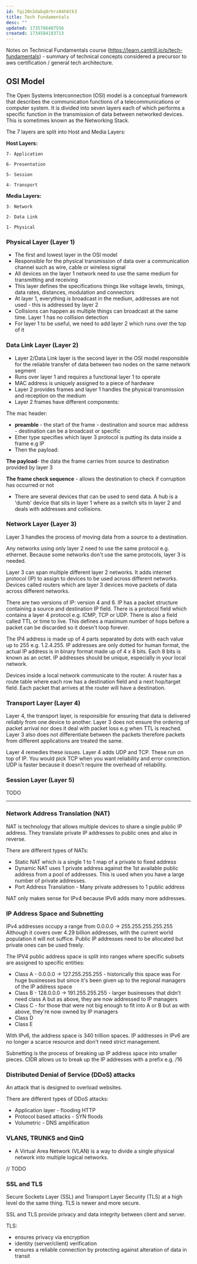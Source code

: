 ```yaml
---
id: fqi20n3dabq8rhrs04h6tk3
title: Tech Fundamentals
desc: ""
updated: 1735786487556
created: 1734584183713
---
```


Notes on Technical Fundamentals course (https://learn.cantrill.io/p/tech-fundamentals) - summary of technical concepts considered a precursor to aws certification / general tech architecture.

## OSI Model

The Open Systems Interconnection (OSI) model is a conceptual framework that describes the communication functions of a telecommunications or computer system. It is divided into seven layers each of which performs a specific function in the transmission of data between networked devices. This is sometimes known as the Networking Stack.

The 7 layers are split into Host and Media Layers:

**Host Layers:**

    7- Application

    6- Presentation

    5- Session

    4- Transport

**Media Layers:**

    3- Network

    2- Data Link

    1- Physical

### Physical Layer (Layer 1)

- The first and lowest layer in the OSI model
- Responsible for the physical transmission of data over a communication channel such as wire, cable or wireless signal
- All devices on the layer 1 network need to use the same medium for transmitting and receiving
- This layer defines the specifications things like voltage levels, timings, data rates, distances, modulation and connectors
- At layer 1, everything is broadcast in the medium, addresses are not used - this is addressed by layer 2
- Collisions can happen as multiple things can broadcast at the same time. Layer 1 has no collision detection
- For layer 1 to be useful, we need to add layer 2 which runs over the top of it

### Data Link Layer (Layer 2)

- Layer 2/Data Link layer is the second layer in the OSI model responsible for the reliable transfer of data between two nodes on the same network segment
- Runs over layer 1 and requires a functional layer 1 to operate
- MAC address is uniquely assigned to a piece of hardware
- Layer 2 provides frames and layer 1 handles the physical transmission and reception on the medium
- Layer 2 frames have different components:

The mac header:

- **preamble** - the start of the frame - destination and source mac address - destination can be a broadcast or specific
- Ether type specifies which layer 3 protocol is putting its data inside a frame e.g IP
- Then the payload:

**The payload**- the data the frame carries from source to destination provided by layer 3

**The frame check sequence** - allows the destination to check if corruption has occurred or not

- There are several devices that can be used to send data. A hub is a 'dumb' device that sits in layer 1 where as a switch sits in layer 2 and deals with addresses and collisions.

### Network Layer (Layer 3)

Layer 3 handles the process of moving data from a source to a destination.

Any networks using only layer 2 need to use the same protocol e.g. ethernet. Because some networks don't use the same protocols, layer 3 is needed.

Layer 3 can span multiple different layer 2 networks. It adds internet protocol (IP) to assign to devices to be used across different networks. Devices called routers which are layer 3 devices move packets of data across different networks.

There are two versions of IP: version 4 and 6. IP has a packet structure containing a source and destination IP field. There is a protocol field which contains a layer 4 protocol e.g. ICMP, TCP or UDP. There is also a field called TTL or time to live. This defines a maximum number of hops before a packet can be discarded so it doesn't loop forever.

The IP4 address is made up of 4 parts separated by dots with each value up to 255 e.g. 1.2.4.255. IP addresses are only dotted for human format, the actual IP address is in binary format made up of 4 x 8 bits. Each 8 bits is known as an octet. IP addresses should be unique, especially in your local network.

Devices inside a local network communicate to the router. A router has a route table where each row has a destination field and a next hop/target field. Each packet that arrives at the router will have a destination.

### Transport Layer (Layer 4)

Layer 4, the transport layer, is responsible for ensuring that data is delivered reliably from one device to another. Layer 3 does not ensure the ordering of packet arrival nor does it deal with packet loss e.g when TTL is reached. Layer 3 also does not differentiate between the packets therefore packets from different applications are treated the same.

Layer 4 remedies these issues. Layer 4 adds UDP and TCP. These run on top of IP. You would pick TCP when you want reliability and error correction. UDP is faster because it doesn't require the overhead of reliability.

### Session Layer (Layer 5)

TODO

---

### Network Address Translation (NAT)

NAT is technology that allows multiple devices to share a single public IP address. They translate private IP addresses to public ones and also in reverse.

There are different types of NATs:

- Static NAT which is a single 1 to 1 map of a private to fixed address
- Dynamic NAT uses 1 private address against the 1st available public address from a pool of addresses. This is used when you have a large number of private addresses.
- Port Address Translation - Many private addresses to 1 public address

NAT only makes sense for IPv4 because IPv6 adds many more addresses.

### IP Address Space and Subnetting

IPv4 addresses occupy a range from 0.0.0.0 -> 255.255.255.255.255
Although it covers over 4.29 billion addresses, with the current world population it will not suffice. Public IP addresses need to be allocated but private ones can be used freely.

The IPV4 public address space is split into ranges where specific subsets are assigned to specific entities:

- Class A - 0.0.0.0 -> 127.255.255.255 - historically this space was For huge businesses but since it's been given up to the regional managers of the IP address space
- Class B - 128.0.0.0 -> 191.255.255.255 - larger businesses that didn't need class A but as above, they are now addressed to IP managers
- Class C - for those that were not big enough to fit into A or B but as with above, they're now owned by IP managers
- Class D
- Class E

With IPv6, the address space is 340 trillion spaces. IP addresses in IPv6 are no longer a scarce resource and don't need strict management.

Subnetting is the process of breaking up IP address space into smaller pieces. CIDR allows us to break up the IP addresses with a prefix e.g. /16

### Distributed Denial of Service (DDoS) attacks

An attack that is designed to overload websites.

There are different types of DDoS attacks:

- Application layer - flooding HTTP
- Protocol based attacks - SYN floods
- Volumetric - DNS amplification

### VLANS, TRUNKS and QinQ

- A Virtual Area Network (VLAN) is a way to divide a single physical network into multiple logical networks.

// TODO

### SSL and TLS

Secure Sockets Layer (SSL) and Transport Layer Security (TLS) at a high level do the same thing. TLS is newer and more secure.

SSL and TLS provide privacy and data integrity between client and server.

TLS:

- ensures privacy via encryption
- identity (server/client) verification
- ensures a reliable connection by protecting against alteration of data in transit
